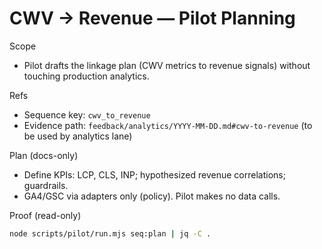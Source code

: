 # CWV → Revenue — Pilot Planning

Scope

- Pilot drafts the linkage plan (CWV metrics to revenue signals) without touching production analytics.

Refs

- Sequence key: `cwv_to_revenue`
- Evidence path: `feedback/analytics/YYYY-MM-DD.md#cwv-to-revenue` (to be used by analytics lane)

Plan (docs-only)

- Define KPIs: LCP, CLS, INP; hypothesized revenue correlations; guardrails.
- GA4/GSC via adapters only (policy). Pilot makes no data calls.

Proof (read-only)

```bash
node scripts/pilot/run.mjs seq:plan | jq -C .
```
